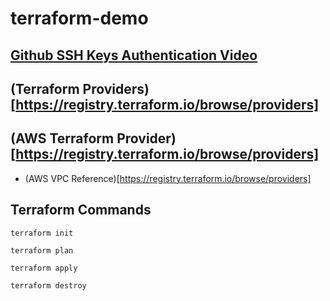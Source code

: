 # terraform-demo

## [Github SSH Keys Authentication Video](https://youtu.be/k9D3KGbURAM)

## (Terraform Providers)[https://registry.terraform.io/browse/providers]

## (AWS Terraform Provider)[https://registry.terraform.io/browse/providers]

- (AWS VPC Reference)[https://registry.terraform.io/browse/providers]

## Terraform Commands

`terraform init`

`terraform plan`

`terraform apply`

`terraform destroy`
